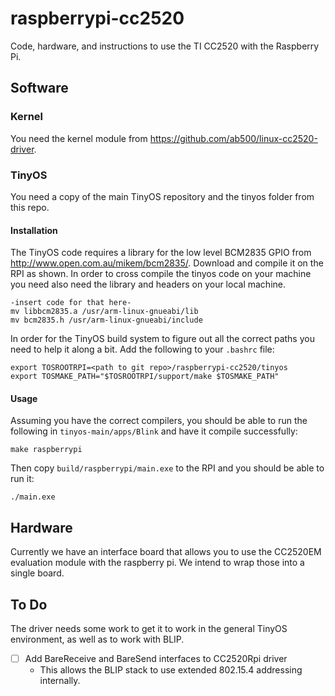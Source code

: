 raspberrypi-cc2520
==================

Code, hardware, and instructions to use the TI CC2520 with the Raspberry Pi.


Software
--------

### Kernel

You need the kernel module from https://github.com/ab500/linux-cc2520-driver.

### TinyOS

You need a copy of the main TinyOS repository and the tinyos folder from this repo.

#### Installation

The TinyOS code requires a library for the low level BCM2835 GPIO from
http://www.open.com.au/mikem/bcm2835/. Download and compile it on the RPI as shown.
In order to cross compile the tinyos code on your machine you need also need the
library and headers on your local machine.

    -insert code for that here-
    mv libbcm2835.a /usr/arm-linux-gnueabi/lib
    mv bcm2835.h /usr/arm-linux-gnueabi/include

In order for the TinyOS build system to figure out all the correct paths you
need to help it along a bit. Add the following to your `.bashrc` file:

    export TOSROOTRPI=<path to git repo>/raspberrypi-cc2520/tinyos
    export TOSMAKE_PATH="$TOSROOTRPI/support/make $TOSMAKE_PATH"

#### Usage

Assuming you have the correct compilers, you should be able to run the following in
`tinyos-main/apps/Blink` and have it compile successfully:

    make raspberrypi

Then copy `build/raspberrypi/main.exe` to the RPI and you should be able to run
it:

    ./main.exe



Hardware
--------

Currently we have an interface board that allows you to use the CC2520EM evaluation module with the raspberry pi.
We intend to wrap those into a single board.



To Do
-----

The driver needs some work to get it to work in the general TinyOS environment, as well as to work with BLIP.

- [ ] Add BareReceive and BareSend interfaces to CC2520Rpi driver
  - This allows the BLIP stack to use extended 802.15.4 addressing internally.
